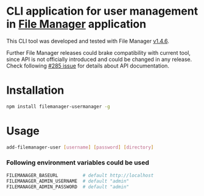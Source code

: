 # CLI application for user management in [File Manager](https://hacdias.github.io/filemanager/) application

This CLI tool was developed and tested with File Manager [v1.4.6](https://github.com/hacdias/filemanager/releases/tag/v1.4.6).

Further File Manager releases could brake compatibility with current tool, since API is not officially introduced and could be changed in any release.
Check following [#285 issue](https://github.com/hacdias/filemanager/issues/285) for details about API documentation.

# Installation

```sh
npm install filemanager-usermanager -g
```

# Usage

```sh
add-filemanager-user [username] [password] [directory]
```

### Following environment variables could be used

```sh
FILEMANAGER_BASEURL         # default http://localhost
FILEMANAGER_ADMIN_USERNAME  # default "admin"
FILEMANAGER_ADMIN_PASSWORD  # default "admin"
```